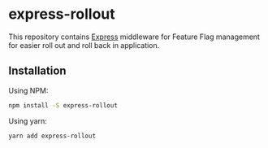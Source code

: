 # express-rollout

This repository contains [Express](http://expressjs.com/) middleware for Feature Flag management for easier roll out and roll back in application.

## Installation

Using NPM:

```sh
npm install -S express-rollout
```

Using yarn:

```sh
yarn add express-rollout
```
